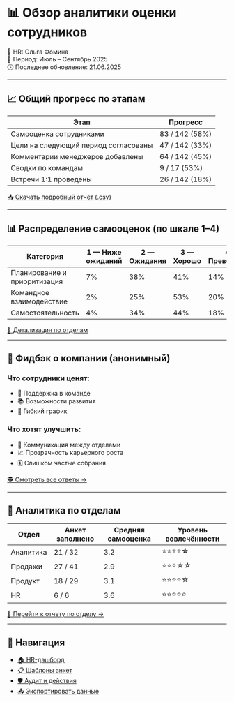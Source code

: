 # 📊 Обзор аналитики оценки сотрудников

👤 HR: Ольга Фомина  
📅 Период: Июль – Сентябрь 2025  
🕓 Последнее обновление: 21.06.2025

---

## 📈 Общий прогресс по этапам

| Этап                                   | Прогресс             |
|----------------------------------------|----------------------|
| Самооценка сотрудниками                | 83 / 142 (58%)       |
| Цели на следующий период согласованы   | 47 / 142 (33%)       |
| Комментарии менеджеров добавлены       | 64 / 142 (45%)       |
| Сводки по командам                     | 9 / 17 (53%)         |
| Встречи 1:1 проведены                  | 26 / 142 (18%)       |

[📥 Скачать подробный отчёт (.csv)](#)

---

## 📊 Распределение самооценок (по шкале 1–4)

| Категория                    | 1 — Ниже ожиданий | 2 — Ожидания | 3 — Хорошо | 4 — Превосходно |
|-----------------------------|-------------------|--------------|------------|-----------------|
| Планирование и приоритизация | 7%                | 38%          | 41%        | 14%             |
| Командное взаимодействие     | 2%                | 25%          | 53%        | 20%             |
| Самостоятельность            | 4%                | 34%          | 44%        | 18%             |

[📎 Детализация по отделам](#)

---

## 💬 Фидбэк о компании (анонимный)

### Что сотрудники ценят:
- 🤝 Поддержка в команде
- 📚 Возможности развития
- 🧘 Гибкий график

### Что хотят улучшить:
- 📢 Коммуникация между отделами
- 📈 Прозрачность карьерного роста
- 🗓️ Слишком частые собрания

[🕵️ Смотреть все ответы →](#)

---

## 📂 Аналитика по отделам

| Отдел        | Анкет заполнено | Средняя самооценка | Уровень вовлечённости |
|--------------|------------------|---------------------|------------------------|
| Аналитика    | 21 / 32          | 3.2                 | ⭐⭐⭐⭐☆                 |
| Продажи      | 27 / 41          | 2.9                 | ⭐⭐⭐☆☆                 |
| Продукт      | 18 / 29          | 3.1                 | ⭐⭐⭐⭐☆                 |
| HR           | 6 / 6            | 3.6                 | ⭐⭐⭐⭐⭐                 |

[📄 Перейти к отчету по отделу →](report-feedback-team.md)

---

## 🧭 Навигация

- [🏠 HR-дэшборд](dashboard-hr.md)
- [📋 Шаблоны анкет](review-templates.md)
- [🛡️ Аудит и действия](audit-log.md)
- [📤 Экспортировать данные](#)

